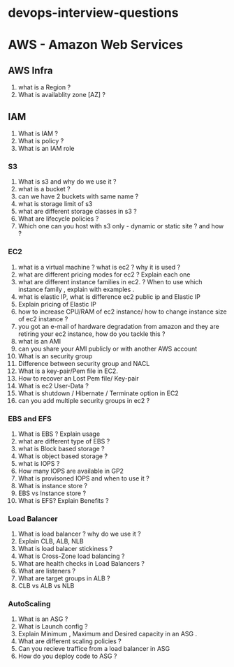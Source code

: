 # devops-interview-questions



# AWS - Amazon Web Services



## AWS Infra

1. what is a Region ?
2. What is availablity zone [AZ] ?

## IAM

1. What is IAM ?
2. What is policy ?
3. What is an IAM role

### S3

1. What is s3 and why do we use it ?
2. what is a bucket ?
3. can we have 2 buckets with same name ?
4. what is storage limit of s3
5. what are different storage classes in s3 ?
6. What are lifecycle policies ?
7. Which one can you host with s3 only - dynamic or static site ? and how ?

### EC2

1. what is a virtual machine ? what is ec2 ? why it is used ?
2. what are different pricing modes for ec2 ? Explain each one
3. what are different  instance families in ec2. ? When to use which instance family , explain with examples .
4. what is elastic IP, what is difference ec2 public ip and Elastic IP
5. Explain pricing of Elastic IP
6. how to increase CPU/RAM of ec2 instance/ how to change instance size of ec2 instance ?
7. you got an e-mail of hardware degradation from amazon and they are retiring your ec2 instance, how do you tackle this ?
8.  what is an AMI
9. can you share your AMI publicly or with another AWS account
10. What is an security group
11. Difference between security group and NACL
12. What is a key-pair/Pem file in EC2. 
13. How to recover an Lost Pem file/ Key-pair
14.  What is ec2 User-Data ?
15. What is shutdown / Hibernate / Terminate option in EC2
16. can you add multiple security groups in ec2 ?

### EBS and EFS

1. What is EBS ? Explain usage 
2. what are different type of EBS ?
3. what is Block based storage  ?
4. What is object based storage ?
5. what is IOPS ?
6. How many IOPS are available in GP2
7. What is provisoned IOPS and when to use it ?
8. What is instance store ?
9. EBS vs Instance store ?
10. What is EFS? Explain Benefits ?

### Load Balancer 

1. What is load balancer ? why do we use it ?
2. Explain CLB, ALB, NLB
3. What is load balacer stickiness ?
4. What is Cross-Zone load balancing ?
5. What are health checks in Load Balancers ?
6. What are listeners  ?
7. What are target groups in ALB ?
8. CLB vs ALB vs NLB 

### AutoScaling

1. What is an ASG ?
2. What is Launch config ?
3. Explain Minimum , Maximum and Desired  capacity  in an ASG .
4. What are different scaling policies ?
5. Can you recieve traffice from a load balancer in ASG 
6. How do you deploy code to ASG ?